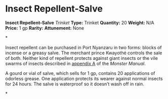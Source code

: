 # Insect Repellent-Salve

**Insect Repellent-Salve**
_Trinket_
**Type:** Trinket
**Quantity:** 20
**Weight:** N/A
**Price:** 1 gp
**Rarity:** 
**Attunement:** None

*<p>Insect repellent can be purchased in Port Nyanzaru in two forms: blocks of incense or a greasy salve. The merchant prince Kwayothé controls the sale of both. Neither kind of repellent protects against giant insects or the vile swarms of insects described in <a href="https://www.dndbeyond.com/compendium/rules/mm/miscellaneous-creatures">appendix A</a> of the *Monster Manual*.

A gourd or vial of salve, which sells for 1 gp, contains 20 applications of odorless grease. One application protects its wearer against normal insects for 24 hours. The salve is waterproof so it doesn’t wash off in rain.</p>*